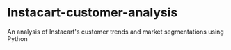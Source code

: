 # Instacart-customer-analysis
An analysis of Instacart's customer trends and market segmentations using Python
